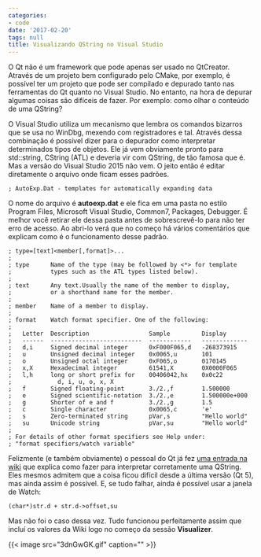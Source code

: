 ```yaml
---
categories:
- code
date: '2017-02-20'
tags: null
title: Visualizando QString no Visual Studio
---
```


O Qt não é um framework que pode apenas ser usado no QtCreator. Através de um projeto bem configurado pelo CMake, por exemplo, é possível ter um projeto que pode ser compilado e depurado tanto nas ferramentas do Qt quanto no Visual Studio. No entanto, na hora de depurar algumas coisas são difíceis de fazer. Por exemplo: como olhar o conteúdo de uma QString?

O Visual Studio utiliza um mecanismo que lembra os comandos bizarros que se usa no WinDbg, mexendo com registradores e tal. Através dessa combinação é possível dizer para o depurador como interpretar determinados tipos de objetos. Ele já vem obviamente pronto para std::string, CString (ATL) e deveria vir com QString, de tão famosa que é. Mas a versão do Visual Studio 2015 não vem. O jeito então é editar diretamente o arquivo onde ficam esses padrões.

```
; AutoExp.Dat - templates for automatically expanding data
```

O nome do arquivo é __autoexp.dat__ e ele fica em uma pasta no estilo Program Files, Microsoft Visual Studio, Common7, Packages, Debugger. É melhor você retirar ele dessa pasta antes de sobrescrevê-lo para não ter erro de acesso. Ao abri-lo verá que no começo há vários comentários que explicam como é o funcionamento desse padrão.

```
; type=[text]<member[,format]>...
;
; type		Name of the type (may be followed by <*> for template
;			types such as the ATL types listed below).
;
; text		Any text.Usually the name of the member to display,
;			or a shorthand name for the member.
;
; member	Name of a member to display.
;
; format	Watch format specifier. One of the following:
;
;	Letter	Description					Sample		   Display
;	------	--------------------------	------------   -------------
;	d,i		Signed decimal integer		0xF000F065,d   -268373915
;	u		Unsigned decimal integer	0x0065,u	   101
;	o		Unsigned octal integer		0xF065,o	   0170145
;	x,X		Hexadecimal integer			61541,X		   0X0000F065
;	l,h		long or short prefix for	00406042,hx    0x0c22
;			  d, i, u, o, x, X
;	f		Signed floating-point		3./2.,f		   1.500000
;	e		Signed scientific-notation	3./2.,e		   1.500000e+000
;	g		Shorter of e and f			3./2.,g		   1.5
;	c		Single character			0x0065,c	   'e'
;	s		Zero-terminated string		pVar,s		   "Hello world"
;	su		Unicode string				pVar,su		   "Hello world"
;
; For details of other format specifiers see Help under:
; "format specifiers/watch variable"
```

Felizmente (e também obviamente) o pessoal do Qt já fez [uma entrada na wiki](https://wiki.qt.io/IDE_Debug_Helpers) que explica como fazer para interpretar corretamente uma QString. Eles mesmos admitem que a coisa ficou difícil desde a última versão (Qt 5), mas ainda assim é possível. E, se tudo falhar, ainda é possível usar a janela de Watch:

```
(char*)str.d + str.d->offset,su
```

Mas não foi o caso dessa vez. Tudo funcionou perfeitamente assim que incluí os valores da Wiki logo no começo da sessão __Visualizer__.

{{< image src="3dnGwGK.gif" caption="" >}}